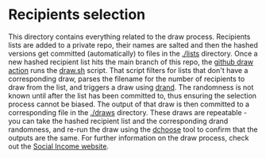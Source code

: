 # Recipients selection

This directory contains everything related to the draw process.
Recipients lists are added to a private repo, their names are salted and
then the hashed versions get committed (automatically) to files in the
[./lists](./lists) directory. Once a new hashed recipient list hits the
main branch of this repo, the
[github draw action](../.github/workflows/execute-draw.yml) runs the
[draw.sh](./draw.sh) script. That script filters for lists that don't
have a corresponding draw, parses the filename for the number of
recipients to draw from the list, and triggers a draw using
[drand](https://drand.love). The randomness is not known until after the
list has been committed to, thus ensuring the selection process cannot
be biased. The output of that draw is then committed to a corresponding
file in the [./draws](./draws) directory. These draws are repeatable -
you can take the hashed recipient list and the corresponding drand
randomness, and re-run the draw using the
[dchoose](https://github.com/drand/dchoose) tool to confirm that the
outputs are the same. For further information on the draw process, check
out the
[Social Income website](https://socialincome.org/transparency/recipient-selection).
